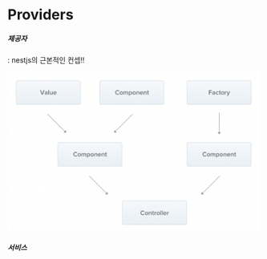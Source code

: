 # Providers

##### 제공자

: nestjs의 근본적인 컨셉!!

<img src="./Providers_img.png" alt="Controller_img" />



##### 서비스